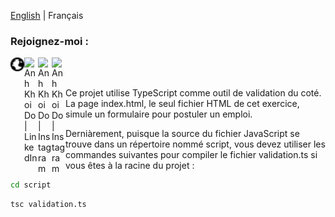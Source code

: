 <a href="README.md">English</a> | Fran&ccedil;ais
### Rejoignez-moi :
[<img align="left" alt="Anh Khoi Do" width="22px" src="https://raw.githubusercontent.com/iconic/open-iconic/master/svg/globe.svg" />](http://anhkhoido.com)
[<img align="left" alt="Anh Khoi Do | LinkedIn" width="22px" src="https://cdn.jsdelivr.net/npm/simple-icons@v3/icons/linkedin.svg" />](https://ca.linkedin.com/in/anhkhoido/en-us)
[<img align="left" alt="Anh Khoi Do | Instagram" width="22px" src="https://cdn.jsdelivr.net/npm/simple-icons@v3/icons/instagram.svg" />](https://instagram.com/anhkhoido)
[<img align="left" alt="Anh Khoi Do | Instagram" width="22px" src="https://cdn.jsdelivr.net/npm/simple-icons@v3/icons/twitter.svg" />](https://twitter.com/anhkhoido)
<br /><br />
<p>Ce projet utilise TypeScript comme outil de validation du cot&eacute;. La page index.html, le seul fichier HTML de cet exercice, simule un formulaire pour postuler un emploi.</p>
<p>Derni&agrave;rement, puisque la source du fichier JavaScript se trouve dans un r&eacute;pertoire nomm&eacute; script, vous devez utiliser les commandes suivantes pour compiler le fichier validation.ts si vous &ecirc;tes &agrave; la racine du projet&nbsp;:</p>

```bash
cd script
```


```bash
tsc validation.ts
```
